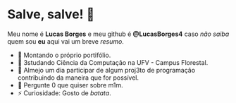 # Salve, salve! 👋
Meu nome é **Lucas Borges** e meu github é **@LucasBorges4**
caso *não saiba* quem sou **eu** aqui vai um breve *resumo*.

- 🔭 Montando o próprio portifólio.
- 🌱 3studando Ciência da Computação na UFV - Campus Florestal.
- 👯 Almejo um dia participar de algum proj3to de programação contribuindo da maneira que for possível.
- 💬 Pergunte 0 que quiser sobre m1m.
- ⚡ Curiosidade: Gosto de *batata*.

